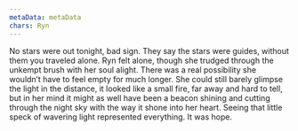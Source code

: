 ```yaml
---
metaData: metaData
chars: Ryn
---
```


No stars were out tonight, bad sign. They say the stars were guides, without them you traveled alone. Ryn felt alone, though she trudged through the unkempt brush with her soul alight. There was a real possibility she wouldn’t have to feel empty for much longer. She could still barely glimpse the light in the distance, it looked like a small fire, far away and hard to tell, but in her mind it might as well have been a beacon shining and cutting through the night sky with the way it shone into her heart. Seeing that little speck of wavering light represented everything. 
It was hope.